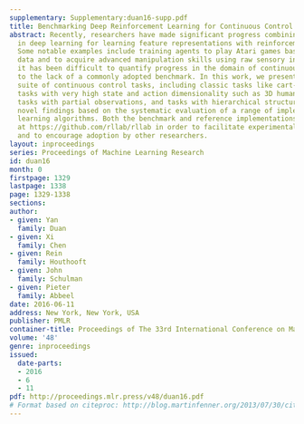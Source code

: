 ```yaml
---
supplementary: Supplementary:duan16-supp.pdf
title: Benchmarking Deep Reinforcement Learning for Continuous Control
abstract: Recently, researchers have made significant progress combining the advances
  in deep learning for learning feature representations with reinforcement learning.
  Some notable examples include training agents to play Atari games based on raw pixel
  data and to acquire advanced manipulation skills using raw sensory inputs. However,
  it has been difficult to quantify progress in the domain of continuous control due
  to the lack of a commonly adopted benchmark. In this work, we present a benchmark
  suite of continuous control tasks, including classic tasks like cart-pole swing-up,
  tasks with very high state and action dimensionality such as 3D humanoid locomotion,
  tasks with partial observations, and tasks with hierarchical structure. We report
  novel findings based on the systematic evaluation of a range of implemented reinforcement
  learning algorithms. Both the benchmark and reference implementations are released
  at https://github.com/rllab/rllab in order to facilitate experimental reproducibility
  and to encourage adoption by other researchers.
layout: inproceedings
series: Proceedings of Machine Learning Research
id: duan16
month: 0
firstpage: 1329
lastpage: 1338
page: 1329-1338
sections: 
author:
- given: Yan
  family: Duan
- given: Xi
  family: Chen
- given: Rein
  family: Houthooft
- given: John
  family: Schulman
- given: Pieter
  family: Abbeel
date: 2016-06-11
address: New York, New York, USA
publisher: PMLR
container-title: Proceedings of The 33rd International Conference on Machine Learning
volume: '48'
genre: inproceedings
issued:
  date-parts:
  - 2016
  - 6
  - 11
pdf: http://proceedings.mlr.press/v48/duan16.pdf
# Format based on citeproc: http://blog.martinfenner.org/2013/07/30/citeproc-yaml-for-bibliographies/
---
```

